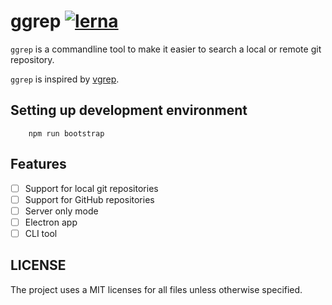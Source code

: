 # ggrep [![lerna](https://img.shields.io/badge/maintained%20with-lerna-cc00ff.svg)](https://lernajs.io/)

`ggrep` is a commandline tool to make it easier to search a local or remote git
repository.

`ggrep` is inspired by [vgrep][0].

## Setting up development environment

        npm run bootstrap

## Features

- [ ] Support for local git repositories
- [ ] Support for GitHub repositories
- [ ] Server only mode
- [ ] Electron app
- [ ] CLI tool

## LICENSE

The project uses a MIT licenses for all files unless otherwise specified.

[0]: https://github.com/vrothberg/vgrep
